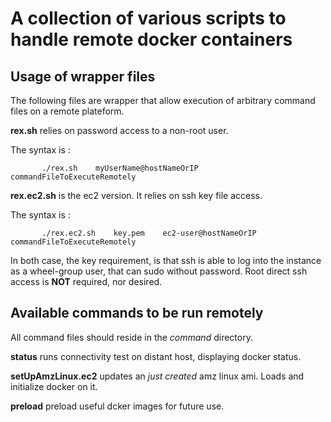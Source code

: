 # A collection of various scripts to handle remote docker containers

## Usage of wrapper files

The following files are wrapper that allow execution of arbitrary command files on a remote plateform.

**rex.sh** relies on password access to a non-root user.

The syntax is :

           ./rex.sh    myUserName@hostNameOrIP     commandFileToExecuteRemotely

**rex.ec2.sh** is the ec2 version. It relies on ssh key file access.

The syntax is :

           ./rex.ec2.sh    key.pem    ec2-user@hostNameOrIP     commandFileToExecuteRemotely

In both case, the key requirement, is that ssh is able to log into the instance as a wheel-group user, 
that can sudo without password. Root direct ssh access is **NOT** required, nor desired.


## Available commands to be run remotely

All command files should reside in the *command* directory.

**status** runs connectivity test on distant host, displaying docker status.

**setUpAmzLinux.ec2** updates an *just created* amz linux ami. Loads and initialize docker on it.

**preload** preload useful dcker images for future use.

